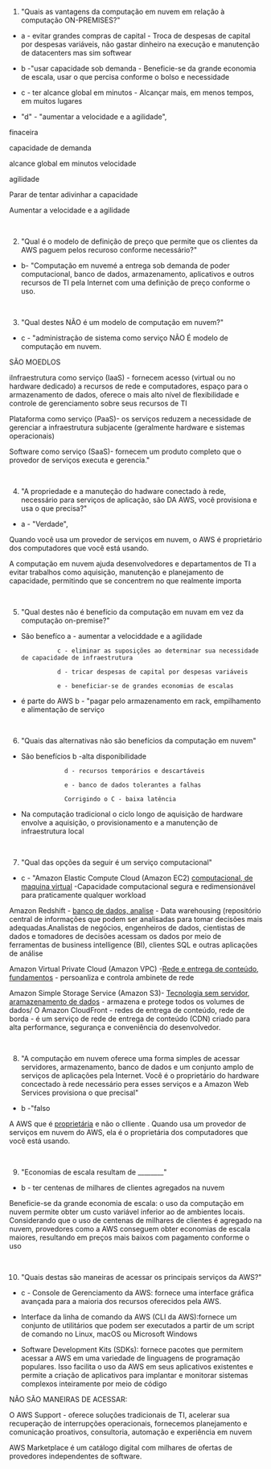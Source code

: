 1. "Quais as vantagens da computação em nuvem em relaçâo à computação ON-PREMISES?" 

* a - evitar grandes compras de capital - Troca de despesas de capital por despesas variáveis, não gastar dinheiro na execução e manutenção de datacenters mas sim softwear

* b -"usar capacidade sob demanda - Beneficie-se da grande economia de escala, usar o que percisa conforme o bolso e necessidade

* c - ter alcance global em minutos - Alcançar mais, em menos tempos, em muitos lugares

* "d" - "aumentar a velocidade e a agilidade",
                    
 finaceira 
 
 capacidade de demanda
 
 alcance global em minutos velocidade
 
 agilidade
 
Parar de tentar adivinhar a capacidade

Aumentar a velocidade e a agilidade

&nbsp;

2. "Qual é o modelo de definição de preço que permite que os clientes da AWS paguem pelos recuroso conforme necessário?" 

* b- "Computação em nuvemé a entrega sob demanda de poder computacional, banco de dados, armazenamento, aplicativos e outros recursos de TI pela Internet com uma definição de preço conforme o uso.

&nbsp;

3. "Qual destes NÃO  é um modelo de computação em nuvem?" 

* c - "administração de sistema como serviço NÃO É modelo de computação em nuvem.

 SÃO MOEDLOS 
 
  iInfraestrutura como serviço (IaaS) - fornecem acesso (virtual ou no hardware dedicado) a recursos de rede e computadores, espaço para o armazenamento de dados, oferece o mais alto nível de flexibilidade e controle de gerenciamento sobre seus recursos de TI
  
  Plataforma como serviço (PaaS)- os serviços reduzem a necessidade de gerenciar a infraestrutura subjacente (geralmente hardware e sistemas operacionais)
  
  Software como serviço (SaaS)- fornecem um produto completo que o provedor de serviços executa e gerencia."

&nbsp;

4. "A propriedade e a manuteção do hadware conectado à rede, necessário para serviços de aplicação, são DA AWS, você provisiona e usa o que precisa?" 

* a - "Verdade",

Quando você usa um provedor de serviços em nuvem, o AWS é proprietário dos computadores que você está usando.

A computação em nuvem ajuda desenvolvedores e departamentos de TI a evitar trabalhos como aquisição, manutenção e planejamento de capacidade, permitindo que se concentrem no que realmente importa

&nbsp;

5. "Qual destes não é benefício da computação em nuvam em vez da computação on-premise?" 

* São benefíco a - aumentar a velociddade e a agilidade

                c - eliminar as suposições ao determinar sua necessidade de capacidade de infraestrutura

                d - tricar despesas de capital por despesas variáveis

                e - beneficiar-se de grandes economias de escalas

* é parte do AWS b - "pagar pelo armazenamento em rack, empilhamento e alimentação de serviço

&nbsp;

6. "Quais das alternativas não são benefícios da computação em nuvem" 

* São benefícios b -alta disponibilidade

                  d - recursos temporários e descartáveis

                  e - banco de dados tolerantes a falhas

                  Corrigindo o C - baixa latência

* Na computação tradicional o ciclo longo de aquisição de hardware envolve a aquisição, o provisionamento e a manutenção de infraestrutura local

&nbsp;

7. "Qual das opções da seguir é um serviço computacional" 

* c - "Amazon Elastic Compute Cloud (Amazon EC2) <u>computacional, de maquina virtual</u> -Capacidade computacional segura e redimensionável para praticamente qualquer workload

Amazon Redshift - <u>banco de dados, analise</u> - Data warehousing (repositório central de informações que podem ser analisadas para tomar decisões mais adequadas.Analistas de negócios, engenheiros de dados, cientistas de dados e tomadores de decisões acessam os dados por meio de ferramentas de business intelligence (BI), clientes SQL e outras aplicações de análise

Amazon Virtual Private Cloud (Amazon VPC) -<u>Rede e entrega de conteúdo, fundamentos</u> - persoanliza e controla ambinete de rede

Amazon Simple Storage Service (Amazon S3)- <u>Tecnologia sem servidor, aramazenamento de dados</u> - armazena e protege todos os volumes de dados/ O Amazon CloudFront - redes de entrega de conteúdo, rede de borda - é um serviço de rede de entrega de conteúdo (CDN) criado para alta performance, segurança e conveniência do desenvolvedor.

&nbsp;

8. "A computação em nuvem oferece uma forma simples de acessar servidores, armazenamento, banco de dados e um conjunto amplo de serviços de aplicações pela Internet. Você é o proprietário do hardware concectado à rede necessário pera esses serviços e a Amazon Web Services provisiona o que precisal" 

* b -"falso
           
A AWS que é <u>proprietária</u> e não o clliente . Quando usa um provedor de serviços em nuvem do AWS, ela é o proprietária dos computadores que você está usando.

&nbsp;

9. "Economias de escala resultam de ________" 

* b - ter centenas de milhares de clientes agregados na nuvem

Beneficie-se da grande economia de escala: o uso da computação em nuvem permite obter um custo variável inferior ao de ambientes locais. Considerando que o uso de centenas de milhares de clientes é agregado na nuvem, provedores como a AWS conseguem obter economias de escala maiores, resultando em preços mais baixos com pagamento conforme o uso

&nbsp;

10. "Quais destas são maneiras de acessar os principais serviços da AWS?" 

* c - Console de Gerenciamento da AWS: fornece uma interface gráfica avançada para a maioria dos recursos oferecidos pela AWS.

* Interface da linha de comando da AWS (CLI da AWS):fornece um conjunto de utilitários que podem ser executados a partir de um script de comando no Linux, macOS ou Microsoft Windows

* Software Development Kits (SDKs): fornece pacotes que permitem acessar a AWS em uma variedade de linguagens de programação populares. Isso facilita o uso da AWS em seus aplicativos existentes e permite a criação de aplicativos para implantar e monitorar sistemas complexos inteiramente por meio de código

NÃO SÃO MANEIRAS DE ACESSAR:

O AWS Support - oferece soluções tradicionais de TI, acelerar sua recuperação de interrupções operacionais, fornecemos planejamento e comunicação proativos, consultoria, automação e experiência em nuvem

AWS Marketplace é um catálogo digital com milhares de ofertas de provedores independentes de software. 


